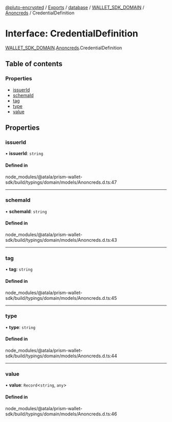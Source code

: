[@pluto-encrypted](../README.md) / [Exports](../modules.md) / [database](../modules/database.md) / [WALLET\_SDK\_DOMAIN](../modules/database.WALLET_SDK_DOMAIN.md) / [Anoncreds](../modules/database.WALLET_SDK_DOMAIN.Anoncreds.md) / CredentialDefinition

# Interface: CredentialDefinition

[WALLET\_SDK\_DOMAIN](../modules/database.WALLET_SDK_DOMAIN.md).[Anoncreds](../modules/database.WALLET_SDK_DOMAIN.Anoncreds.md).CredentialDefinition

## Table of contents

### Properties

- [issuerId](database.WALLET_SDK_DOMAIN.Anoncreds.CredentialDefinition.md#issuerid)
- [schemaId](database.WALLET_SDK_DOMAIN.Anoncreds.CredentialDefinition.md#schemaid)
- [tag](database.WALLET_SDK_DOMAIN.Anoncreds.CredentialDefinition.md#tag)
- [type](database.WALLET_SDK_DOMAIN.Anoncreds.CredentialDefinition.md#type)
- [value](database.WALLET_SDK_DOMAIN.Anoncreds.CredentialDefinition.md#value)

## Properties

### issuerId

• **issuerId**: `string`

#### Defined in

node_modules/@atala/prism-wallet-sdk/build/typings/domain/models/Anoncreds.d.ts:47

___

### schemaId

• **schemaId**: `string`

#### Defined in

node_modules/@atala/prism-wallet-sdk/build/typings/domain/models/Anoncreds.d.ts:43

___

### tag

• **tag**: `string`

#### Defined in

node_modules/@atala/prism-wallet-sdk/build/typings/domain/models/Anoncreds.d.ts:45

___

### type

• **type**: `string`

#### Defined in

node_modules/@atala/prism-wallet-sdk/build/typings/domain/models/Anoncreds.d.ts:44

___

### value

• **value**: `Record`\<`string`, `any`\>

#### Defined in

node_modules/@atala/prism-wallet-sdk/build/typings/domain/models/Anoncreds.d.ts:46

